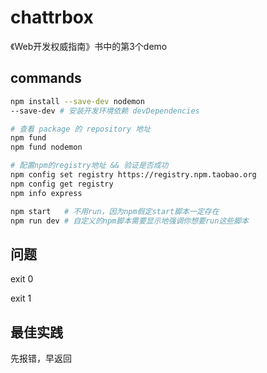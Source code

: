 # chattrbox

《Web开发权威指南》书中的第3个demo

## commands

```bash
npm install --save-dev nodemon
--save-dev # 安装开发环境依赖 devDependencies

# 查看 package 的 repository 地址
npm fund
npm fund nodemon

# 配置npm的registry地址 && 验证是否成功
npm config set registry https://registry.npm.taobao.org
npm config get registry
npm info express

npm start   # 不用run，因为npm假定start脚本一定存在
npm run dev # 自定义的npm脚本需要显示地强调你想要run这些脚本

```

## 问题

exit 0

exit 1

## 最佳实践

先报错，早返回
